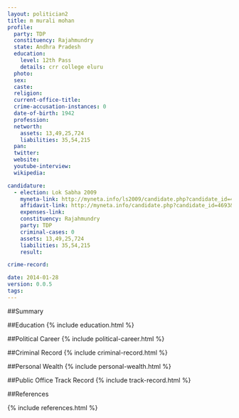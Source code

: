```yaml
---
layout: politician2
title: m murali mohan
profile: 
  party: TDP
  constituency: Rajahmundry
  state: Andhra Pradesh
  education: 
    level: 12th Pass
    details: crr college eluru
  photo: 
  sex: 
  caste: 
  religion: 
  current-office-title: 
  crime-accusation-instances: 0
  date-of-birth: 1942
  profession: 
  networth: 
    assets: 13,49,25,724
    liabilities: 35,54,215
  pan: 
  twitter: 
  website: 
  youtube-interview: 
  wikipedia: 

candidature: 
  - election: Lok Sabha 2009
    myneta-link: http://myneta.info/ls2009/candidate.php?candidate_id=4693
    affidavit-link: http://myneta.info/candidate.php?candidate_id=4693&scan=original
    expenses-link: 
    constituency: Rajahmundry 
    party: TDP
    criminal-cases: 0
    assets: 13,49,25,724
    liabilities: 35,54,215
    result:  

crime-record: 

date: 2014-01-28
version: 0.0.5
tags: 
---
```

##Summary


##Education
{% include education.html %}


##Political Career
{% include political-career.html %}


##Criminal Record
{% include criminal-record.html %}


##Personal Wealth
{% include personal-wealth.html %}


##Public Office Track Record
{% include track-record.html %}


##References


{% include references.html %}